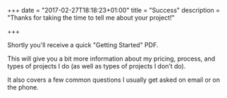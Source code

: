 +++
date = "2017-02-27T18:18:23+01:00"
title = "Success"
description = "Thanks for taking the time to tell me about your project!"

+++



Shortly you'll receive a quick "Getting Started" PDF.

This will give you a bit more information about my pricing, process, and types of projects I do (as well as types of projects I don’t do).

It also covers a few common questions I usually get asked on email or on the phone.
